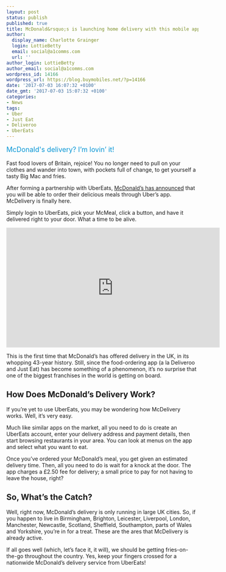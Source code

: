 ```yaml
---
layout: post
status: publish
published: true
title: McDonald&rsquo;s is launching home delivery with this mobile app
author:
  display_name: Charlotte Grainger
  login: LottieBetty
  email: social@a1comms.com
  url: ''
author_login: LottieBetty
author_email: social@a1comms.com
wordpress_id: 14166
wordpress_url: https://blog.buymobiles.net/?p=14166
date: '2017-07-03 16:07:32 +0100'
date_gmt: '2017-07-03 15:07:32 +0100'
categories:
- News
tags:
- Uber
- Just Eat
- Deliveroo
- UberEats
---
```

<p><span class="postStandFirst" style="color: #0896d5; line-height: 26px; font-size: 18px;">McDonald's delivery? I&rsquo;m lovin&rsquo; it!</span></p>
<p>Fast food lovers of Britain, rejoice! You no longer need to pull on your clothes and wander into town, with pockets full of change, to get yourself a tasty Big Mac and fries.</p>
<p>After forming a partnership with UberEats, <a href="http://www.mcdonalds.co.uk/ukhome/delivery.html#close" target="_blank" rel="noopener noreferrer">McDonald&rsquo;s has announced</a> that you will be able to order their delicious meals through Uber&rsquo;s app. McDelivery is finally here.</p>
<p>Simply login to UberEats, pick your McMeal, click a button, and have it delivered right to your door. What a time to be alive.</p>
<p><iframe src="https://www.youtube.com/embed/qSi6TaXRhdc" width="560" height="315" frameborder="0" allowfullscreen="allowfullscreen"></iframe></p>
<p>This is the first time that McDonald&rsquo;s has offered delivery in the UK, in its whopping 43-year history. Still, since the food-ordering app (a la Deliveroo and Just Eat) has become something of a phenomenon, it&rsquo;s no surprise that one of the biggest franchises in the world is getting on board.</p>
<h2>How Does McDonald&rsquo;s Delivery Work?</h2>
<p>If you&rsquo;re yet to use UberEats, you may be wondering how McDelivery works. Well, it&rsquo;s very easy.</p>
<p>Much like similar apps on the market, all you need to do is create an UberEats account, enter your delivery address and payment details, then start browsing restaurants in your area. You can look at menus on the app and select what you want to eat.</p>
<p>Once you&rsquo;ve ordered your McDonald&rsquo;s meal, you get given an estimated delivery time. Then, all you need to do is wait for a knock at the door. The app charges a &pound;2.50 fee for delivery; a small price to pay for not having to leave the house, right?</p>
<h2>So, What&rsquo;s the Catch?</h2>
<p>Well, right now, McDonald&rsquo;s delivery is only running in large UK cities. So, if you happen to live in Birmingham, Brighton, Leicester, Liverpool, London, Manchester, Newcastle, Scotland, Sheffield, Southampton, parts of Wales and Yorkshire, you&rsquo;re in for a treat. These are the ares that McDelivery is already active.</p>
<p>If all goes well (which, let&rsquo;s face it, it will), we should be getting fries-on-the-go throughout the country. Yes, keep your fingers crossed for a nationwide McDonald&rsquo;s delivery service from UberEats!</p>
